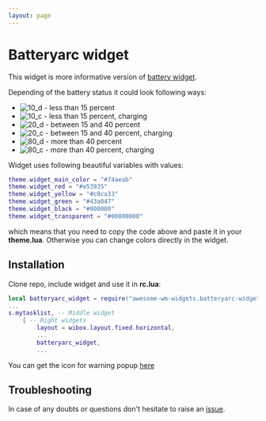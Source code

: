 ```yaml
---
layout: page
---
```


# Batteryarc widget

This widget is more informative version of [battery widget](https://github.com/streetturtle/awesome-wm-widgets/tree/master/battery-widget).

Depending of the battery status it could look following ways:

 - ![10_d](./10_d.png) - less than 15 percent
 - ![10_c](./10_c.png) - less than 15 percent, charging
 - ![20_d](./20_d.png) - between 15 and 40 percent
 - ![20_c](./20_c.png) - between 15 and 40 percent, charging
 - ![80_d](./80_d.png) - more than 40 percent
 - ![80_c](./80_c.png) - more than 40 percent, charging

Widget uses following beautiful variables with values:

```lua
theme.widget_main_color = "#74aeab"
theme.widget_red = "#e53935"
theme.widget_yellow = "#c0ca33"
theme.widget_green = "#43a047"
theme.widget_black = "#000000"
theme.widget_transparent = "#00000000"
```

which means that you need to copy the code above and paste it in your **theme.lua**. Otherwise you can change colors directly in the widget.

## Installation

Clone repo, include widget and use it in **rc.lua**:

```lua
local batteryarc_widget = require("awesome-wm-widgets.batteryarc-widget.batteryarc")
...
s.mytasklist, -- Middle widget
	{ -- Right widgets
    	layout = wibox.layout.fixed.horizontal,
		...
		batteryarc_widget,
		...
```
You can get the icon for warning popup [here](https://vk.com/images/stickers/1933/512.png)

## Troubleshooting

In case of any doubts or questions don't hesitate to raise an [issue](https://github.com/streetturtle/awesome-wm-widgets/issues/new).
